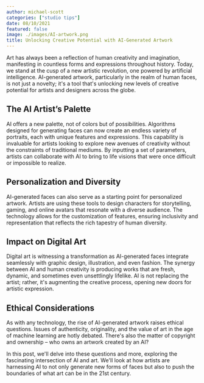 ```yaml
---
author: michael-scott
categories: ["studio tips"]
date: 08/10/2021
featured: false
image: ./images/AI-artwork.png
title: Unlocking Creative Potential with AI-Generated Artwork
---
```


Art has always been a reflection of human creativity and imagination, manifesting in countless forms and expressions throughout history. Today, we stand at the cusp of a new artistic revolution, one powered by artificial intelligence. AI-generated artwork, particularly in the realm of human faces, is not just a novelty; it's a tool that's unlocking new levels of creative potential for artists and designers across the globe.

## The AI Artist’s Palette

AI offers a new palette, not of colors but of possibilities. Algorithms designed for generating faces can now create an endless variety of portraits, each with unique features and expressions. This capability is invaluable for artists looking to explore new avenues of creativity without the constraints of traditional mediums. By inputting a set of parameters, artists can collaborate with AI to bring to life visions that were once difficult or impossible to realize.

## Personalization and Diversity

AI-generated faces can also serve as a starting point for personalized artwork. Artists are using these tools to design characters for storytelling, gaming, and online avatars that resonate with a diverse audience. The technology allows for the customization of features, ensuring inclusivity and representation that reflects the rich tapestry of human diversity.

## Impact on Digital Art

Digital art is witnessing a transformation as AI-generated faces integrate seamlessly with graphic design, illustration, and even fashion. The synergy between AI and human creativity is producing works that are fresh, dynamic, and sometimes even unsettlingly lifelike. AI is not replacing the artist; rather, it's augmenting the creative process, opening new doors for artistic expression.

## Ethical Considerations

As with any technology, the rise of AI-generated artwork raises ethical questions. Issues of authenticity, originality, and the value of art in the age of machine learning are hotly debated. There's also the matter of copyright and ownership – who owns an artwork created by an AI?

In this post, we'll delve into these questions and more, exploring the fascinating intersection of AI and art. We'll look at how artists are harnessing AI to not only generate new forms of faces but also to push the boundaries of what art can be in the 21st century.
